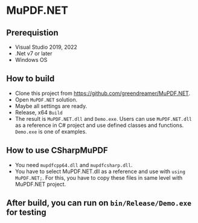 # MuPDF.NET

## Prerequistion
- Visual Studio 2019, 2022
- .Net v7 or later
- Windows OS

## How to build
- Clone this project from https://github.com/greendreamer/MuPDF.NET.
- Open `MuPDF.NET` solution.
- Maybe all settings are ready.
- Release, x64 `Build`
- The result is `MuPDF.NET.dll` and `Demo.exe`. Users can use `MuPDF.NET.dll` as a reference in C# project and use defined classes and functions. `Demo.exe` is one of examples.

## How to use CSharpMuPDF
- You need `mupdfcpp64.dll` and `mupdfcsharp.dll`.
- You have to select MuPDF.NET.dll as a reference and use with `using MuPDF.NET;`. For this, you have to copy these files in same level with MuPDF.NET project.

## After build, you can run on `bin/Release/Demo.exe` for testing
